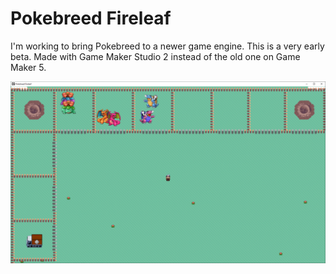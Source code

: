 # Pokebreed Fireleaf

I'm working to bring Pokebreed to a newer game engine. This is a very early beta.
Made with Game Maker Studio 2 instead of the old one on Game Maker 5.

![Screenshot](https://github.com/timeblade0/Pokebreed_Fireleaf/blob/main/fireleaf.PNG)
